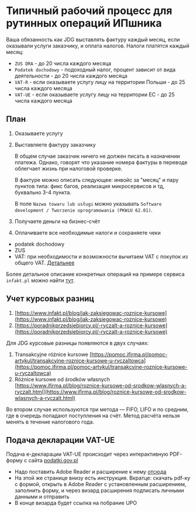 # Типичный рабочий процесс для рутинных операций ИПшника

Ваша обязанность как JDG выставлять фактуру каждый месяц, если оказывали услуги заказчику, и оплата налогов. Налоги платятся каждый месяц:

- `ZUS DRA` - до 20 числа каждого месяца
- `Podatek dochodowy` - подоходный налог, процент зависит от вида деятельности - до 20 числа каждого месяца
- `VAT-R` - если оказываете услугу лицу на территории Польши - до 25 числа каждого месяца
- `VAT-UE` - если оказываете услугу лицу на территории ЕС - до 25 числа каждого месяца

## План

1. Оказываете услугу
2. Выставляете фактуру заказчику

   В общем случае заказчик ничего не должен писать в назначении платежа. Однако, говорят что указание номера фактуры в переводе облегчает жизнь при налоговой проверке.

   В фактуре можно описать следующее: инвойс за "месяц" и пару пунктов типа: фикс багов, реализация микросервисов и тд, буквально 3-4 пункта.

   В поле `Nazwa towaru lub usługi` можно указывать `Software development / Tworzenie oprogramowania (PKWiU 62.01)`.

3. Получаете деньги на бизнес-счёт
4. Оплачиваете все необходимые налоги и сохраняете чеки
  - podatek dochodowy
  - ZUS
  - VAT: при необходимости и возможности вычитаем VAT с покупок из общего VAT. [Детальнее](faq.md#vat)

Более детальное описание конкретных операций на примере сервиса `infakt.pl` можно найти [тут](infakt_routine.md).

## Учет курсовых разниц

1. [https://www.infakt.pl/blog/jak-zaksiegowac-roznice-kursowe](https://www.infakt.pl/blog/jak-zaksiegowac-roznice-kursowe)
2. [https://poradnikprzedsiebiorcy.pl/-ryczalt-a-roznice-kursowe](https://poradnikprzedsiebiorcy.pl/-ryczalt-a-roznice-kursowe)

Для JDG курсовые разницы появляются в двух случаях:

1. Transakcyjne różnice kursowe [https://pomoc.ifirma.pl/pomoc-artykul/transakcyjne-roznice-kursowe-u-ryczaltowca](https://pomoc.ifirma.pl/pomoc-artykul/transakcyjne-roznice-kursowe-u-ryczaltowca)
2. Różnice kursowe od środków własnych [https://www.ifirma.pl/blog/roznice-kursowe-od-srodkow-wlasnych-a-ryczalt.html](https://www.ifirma.pl/blog/roznice-kursowe-od-srodkow-wlasnych-a-ryczalt.html)

Во втором случае используются три метода — FIFO, LIFO и по средним, где в очередь попадают поступления на счёт. Метод расчёта нельзя менять в течение налогового года.

## Подача декларации VAT-UE

Подача e-декларации VAT-UE происходит через интерактивную PDF-форму с сайта [podatki.gov.pl](https://www.podatki.gov.pl/vat/e-deklaracje-vat/formularze-vat/#VAT-UE)

- Надо поставить Adobe Reader и расширение к нему [отсюда](https://www.podatki.gov.pl/e-deklaracje/wtyczka-do-podpisywania-i-przesylania-danych-xml-z-interaktywnych-formularzy-pdf/)
- На этой же странице внизу есть инструкция. Вкратце: скачать pdf-ку с формой, открыть в Adobe Reader с установленным расширением, заполнить форму, и через визард расширения подписать личными данными и отправить
- В конце визарда будет ссылка на побрание UPO
